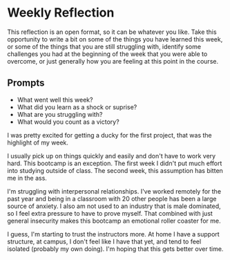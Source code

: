 # Weekly Reflection
This reflection is an open format, so it can be whatever you like. Take this opportunity to write a bit on some of the things you have learned this week, or some of the things that you are still struggling with, identify some challenges you had at the beginning of the week that you were able to overcome, or just generally how you are feeling at this point in the course.

## Prompts
- What went well this week?
- What did you learn as a shock or suprise?
- What are you struggling with?
- What would you count as a victory?

I was pretty excited for getting a ducky for the first project, that was the highlight of my week.

I usually pick up on things quickly and easily and don't have to work very hard. This bootcamp is an exception. The first week I didn't put much effort into studying outside of class. The second week, this assumption has bitten me in the ass. 

I'm struggling with interpersonal relationships. I've worked remotely for the past year and being in a classroom with 20 other people has been a large source of anxiety. I also am not used to an industry that is male dominated, so I feel extra pressure to have to prove myself. That combined with just general insecurity makes this bootcamp an emotional roller coaster for me. 

I guess, I'm starting to trust the instructors more. At home I have a support structure, at campus, I don't feel like I have that yet, and tend to feel isolated (probably my own doing). I'm hoping that this gets better over time.